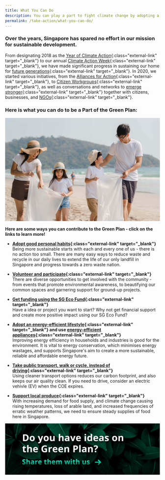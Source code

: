 ```yaml
---
title: What You Can Do
description: You can play a part to fight climate change by adopting a sustainable lifestyle and habits. Learn how you can help with the Green Plan for Individuals. 
permalink: /take-action/what-you-can-do/
---
```


### Over the years, Singapore has spared no effort in our mission for sustainable development.  
From designating 2018 as the [Year of Climate Action](https://www.mse.gov.sg/resource-room/category/2018-12-14-newsletter-year-of-climate-action-key-initiatives/){:class="external-link" target="_blank"} to our annual [Climate Action Week](https://mse.gov.sg/resource-room/category/2020-08-14-press-release-on-singapore-climate-action-week/){:class="external-link" target="_blank"}, we have made significant progress in sustaining our home for [future generations](https://www.singaporebudget.gov.sg/budget_2020/budget-speech/d-sustaining-singapores-success-for-our-future-generations){:class="external-link" target="_blank"}. In 2020, we started various initiatives, from the [Alliances for Action](https://www.mti.gov.sg/-/media/MTI/Newsroom/Press-Releases/2020/11/EST-Press-Release---19-Nov-2020.pdf){:class="external-link" target="_blank"}, to [Citizen Workgroups](https://www.mse.gov.sg/resource-room/category/2020-09-26-speech-on-reducing-excessive-consumption-of-disposables/){:class="external-link" target="_blank"}, as well as conversations and networks to [emerge stronger](https://emergingstronger.sg/){:class="external-link" target="_blank"} together with citizens, businesses, and [NGOs](https://www.towardszerowaste.gov.sg/green-groups-in-singapore/){:class="external-link" target="_blank"}. 

### Here is **what you can do** to be a Part of the Green Plan:

![What You Can Do](/images/greenplan/gp_individual.jpg)

**Here are some ways you can contribute to the Green Plan - click on the links to learn more!**

- **[Adopt good personal habits](https://www.mse.gov.sg/take-action/individuals){:class="external-link" target="_blank"}**  
Being more sustainable starts with each and every one of us - there is no action too small. There are many easy ways to reduce waste and recycle in our daily lives to extend the life of our only landfill in Singapore and progress towards a zero waste nation.  
  

- **[Volunteer and participate](https://www.nea.gov.sg/programmes-grants/volunteering){:class="external-link" target="_blank"}**  
There are diverse opportunities to get involved with the community - from events that promote environmental awareness, to beautifying our common spaces and garnering support for ground-up projects.  
  

- **[Get funding using the SG Eco Fund](https://www.sgeco.gov.sg/){:class="external-link" target="_blank"}**  
Have a idea or project you want to start? Why not get financial support and create more positive impact using our SG Eco Fund?  
<!-- - [Reduce water wastage](https://www.pub.gov.sg/savewater){:class="external-link" target="_blank"} and use water-efficient appliances -->
<!-- - [Reduce, Reuse and Recycle](https://www.nea.gov.sg/our-services/waste-management/3r-programmes-and-resources/waste-minimisation-and-recycling){:class="external-link" target="_blank"} Right -->
<!-- - Buy, order, use only what you need -->
<!-- - [BYO bag, container](https://www.towardszerowaste.gov.sg/zero-waste-masterplan/chapter3/packaging/){:class="external-link" target="_blank"}, etc -->
<!-- - Repair/upcycle instead of buying new items  -->
<!-- - Switch off electrical appliances at the socket  
<!-- - Use a fan instead of the air-con, or set it at 25 degrees   -->
- **[Adopt an energy-efficient lifestyle](https://www.ema.gov.sg/industry-energy-efficiency.aspx){:class="external-link" target="_blank"} and use [energy-efficient appliances](https://www.nea.gov.sg/our-services/climate-change-energy-efficiency/energy-efficiency/household-sector/the-energy-label){:class="external-link" target="_blank"}**  
Improving energy efficiency in households and industries is good for the environment. It is vital to energy conservation, which minimises energy wastages, and supports Singapore's aim to create a more sustainable, reliable and affordable energy future.  

  
- **[Take public transport, walk or cycle, instead of driving](https://www.mot.gov.sg/about-mot/land-transport/sustainable-transport){:class="external-link" target="_blank"}**  
Using cleaner transport options reduces our carbon footprint, and also keeps our air quality clean. If you need to drive, consider an electric vehivle (EV) when the COE expires.  
 
  
- **[Support local produce](https://www.sfa.gov.sg/food-farming/sgfoodstory/supporting-local-produce){:class="external-link" target="_blank"}**  
With increasing demand for food supply, and climate change causing rising temperatures, loss of arable land, and increased frequencies of erratic weather patterns, we need to ensure steady supplies of food here in Singapore.      
<!-- Grow edibles in own/community/allotment gardens, or participate in tree planting and habitat enhancement [programmes](https://www.nparks.gov.sg/treessg/one-million-trees-movement){:class="external-link" target="_blank"} organised by NParks. -->

<!-- Use [our resources](https://www.mse.gov.sg/resources/){:class="external-link" target="_blank"} to help you kickstart your own sustainability projects   -->

[![Ideas](/images/framework/framework_ideas.jpg)](https://form.gov.sg/6013d365bedd790011bb9c86)